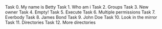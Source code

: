 Task 0. My name is Betty
Task 1. Who am i
Task 2. Groups
Task 3. New owner
Task 4. Empty!
Task 5. Execute
Task 6. Multiple permissions
Task 7. Everbody
Task 8. James Bond
Task 9. John Doe
Task 10. Look in the mirror
Task 11. Directories
Task 12. More directories
